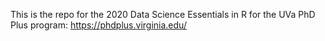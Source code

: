 This is the repo for the 2020 Data Science Essentials in R for the UVa PhD Plus program: https://phdplus.virginia.edu/

